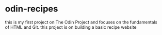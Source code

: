 # odin-recipes
this is my first project on The Odin Project and focuses on the fundamentals of HTML and Git. 
this project is on building a basic recipe website 